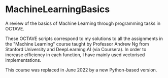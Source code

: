 # MachineLearningBasics
A review of the basics of Machine Learning through programming tasks in OCTAVE.

These OCTAVE scripts correspond to my solutions to all the assignments in the "Machine Learning" course taught by Professor Andrew Ng from Stanford University and DeepLearning.AI (via Coursera). 
In order to increase efficiency in each function, I have mainly used vectorised implementations. 

This course was replaced in June 2022 by a new Python-based version.
